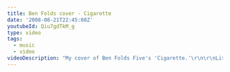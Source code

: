 ```yaml
---
title: Ben Folds cover - Cigarette
date: '2008-08-21T22:45:08Z'
youtubeId: Qiu7gdTkM_g
type: video
tags:
  - music
  - video
videoDescription: "My cover of Ben Folds Five's 'Cigarette.'\r\n\r\nListen to and/or order my debut album here: http://music.iancanderson.com"
---
```



